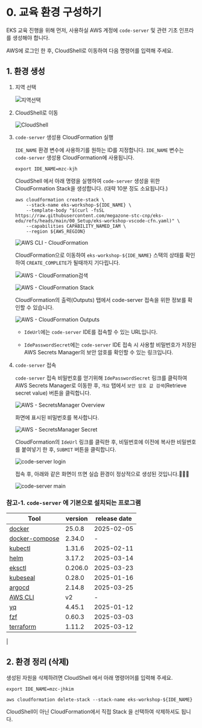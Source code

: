 # 0. 교육 환경 구성하기

EKS 교육 진행을 위해 먼저, 사용하실 AWS 계정에 `code-server` 및 관련 기초 인프라를 생성해야 합니다.

AWS에 로그인 한 후, CloudShell로 이동하여 다음 명령어를 입력해 주세요.

## 1. 환경 생성
1. 지역 선택
   
   ![지역선택](./images/region.png)

2. CloudShell로 이동
   
   ![CloudShell](./images/cloudshell.png)

3. `code-server` 생성용 CloudFormation 실행

   `IDE_NAME` 환경 변수에 사용하기를 원하는 ID를 지정합니다.
   `IDE_NAME` 변수는 `code-server` 생성용 CloudFormation에 사용됩니다.
   ```shell
   export IDE_NAME=mzc-kjh
   ```

   CloudShell 에서 아래 명령을 실행하여 `code-server` 생성을 위한 CloudFormation Stack을 생성합니다. (대략 10분 정도 소요됩니다.)

   ```shell
   aws cloudformation create-stack \
       --stack-name eks-workshop-${IDE_NAME} \
       --template-body "$(curl -fsSL https://raw.githubusercontent.com/megazone-stc-cnp/eks-edu/refs/heads/main/00_Setup/eks-workshop-vscode-cfn.yaml)" \
       --capabilities CAPABILITY_NAMED_IAM \
       --region ${AWS_REGION}
   ```
   ![AWS CLI - CloudFormation](./images/aws-cli-cloudformation.png)

   CloudFormation으로 이동하여 `eks-workshop-${IDE_NAME}` 스택의 상태를 확인하여 `CREATE_COMPLETE`가 될때까지 기다립니다.

   ![AWS - CloudFormation검색](./images/aws-cloudformation-1.png)

   ![AWS - CloudFormation Stack](./images/aws-cloudformation-2.png)
   
   CloudFormation의 출력(Outputs) 탭에서 code-server 접속을 위한 정보를 확인할 수 있습니다.

   ![AWS - CloudFormation Outputs](./images/aws-cloudformation-outputs.png)

   - `IdeUrl`에는 `code-server` IDE를 접속할 수 있는 URL입니다.
   
   - `IdePasswordSecret`에는 `code-server` IDE 접속 시 사용할 비밀번호가 저장된 AWS Secrets Manager의 보안 암호를 확인할 수 있는 링크입니다.

4. `code-server` 접속
   
   `code-server` 접속 비밀번호를 얻기위해 `IdePasswordSecret` 링크를 클릭하여 AWS Secrets Manager로 이동한 후, `개요` 탭에서 `보안 암호 값 검색`(Retrieve secret value) 버튼을 클릭합니다.

   ![AWS - SecretsManager Overview](./images/aws-secretsmanager-secret-1.png)

   화면에 표시된 비밀번호를 복사합니다.

   ![AWS - SecretsManager Secret](./images/aws-secretsmanager-secret-2.png)

   CloudFormation의 `IdeUrl` 링크를 클릭한 후, 비밀번호에 이전에 복사한 비밀번호를 붙여넣기 한 후, `SUBMIT` 버튼을 클릭합니다.

   ![code-server login](./images/code-server-login.png)

   접속 후, 아래와 같은 화면이 뜨면 실습 환경이 정상적으로 생성된 것입니다.🎉🎉🎉
   
   ![code-server main](./images/code-server-main.png)

### 참고-1. `code-server` 에 기본으로 설치되는 프로그램

| Tool | version | release date |
| ---- | ------- | ------------ |
| [docker](https://github.com/moby/moby) | 25.0.8 | 2025-02-05 |
| [docker-compose](https://github.com/docker/compose) | 2.34.0 | - |
| [kubectl](https://kubernetes.io/docs/reference/kubectl/) | 1.31.6 | 2025-02-11 |
| [helm](https://helm.sh) | 3.17.2 | 2025-03-14 |
| [eksctl](https://github.com/eksctl-io/eksctl) | 0.206.0 | 2025-03-23 |
| [kubeseal](https://github.com/bitnami-labs/sealed-secrets) | 0.28.0 | 2025-01-16 |
| [argocd](https://github.com/argoproj/argo-cd) | 2.14.8 | 2025-03-25 |
| [AWS CLI](https://aws.amazon.com/ko/cli/) | v2 | - |
| [yq](https://github.com/mikefarah/yq) | 4.45.1 | 2025-01-12 |
| [fzf](https://github.com/junegunn/fzf) | 0.60.3 | 2025-03-03 |
| [terraform](https://www.terraform.io/) | 1.11.2 | 2025-03-12 |
|
## 2. 환경 정리 (삭제)

생성된 자원을 삭제하려면 CloudShell 에서 아래 명령어어를 입력해 주세요.

```shell
export IDE_NAME=mzc-jhkim

aws cloudformation delete-stack --stack-name eks-workshop-${IDE_NAME}
```

CloudShell이 아닌 CloudFormation에서 직접 Stack 을 선택하여 삭제하셔도 됩니다.